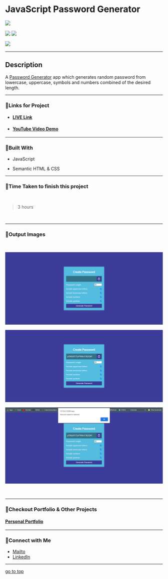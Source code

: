 # JavaScript Password Generator

![](https://img.shields.io/badge/Password-Generator-brightgreen)

![](https://img.shields.io/badge/JavaScript-CSS-yellow)
![](https://img.shields.io/badge/functions-event%20listeners-red)

![](https://img.shields.io/badge/Shubham-Singh-blue)

<hr>

## Description

A [Password Generator]() app which generates random password from lowercase, uppercase, symbols and numbers combined of the desired length.

<hr>


### 📌Links for Project
- #### [LIVE Link]()

- #### [YouTube Video Demo]()

<hr>

### 📌Built With

- JavaScript

- Semantic HTML & CSS

<hr>

### 📌Time Taken to finish this project

<br>

> 3 hours

<br>

<hr>

### 📌Output Images

<br>

![opimage](./Image/Password-Generator.png)

![opimage1](./Image/Password-Generator%20(1).png)

![opimage2](./Image/Annotation%202022-10-25%20175355.PNG.jpg)

<br>

<hr>

### 📌Checkout Portfolio & Other Projects

#### [Personal Portfolio](https://shubhambhoj.in/)


***
### 📌Connect with Me
* [Mailto](mailto:shubhambhoj3@gmail.com)
* [LinkedIn](https://www.linkedin.com/in/shubham-singh-b122b7171/)

***
[go to top](#javascript-password-generator)